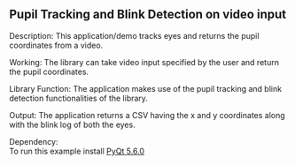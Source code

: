 ## Pupil Tracking and Blink Detection on video input

Description: This application/demo tracks eyes and returns the pupil coordinates from a video.<br>

Working: The library can take video input specified by the user and return the pupil coordinates.<br>

Library Function: The application makes use of the pupil tracking and blink detection functionalities of the library.<br>

Output: The application returns a CSV having the x and y coordinates along with the blink log of both the eyes.

Dependency:<br>
To run this example install [PyQt 5.6.0](https://anaconda.org/conda-forge/pyqt/)
 

